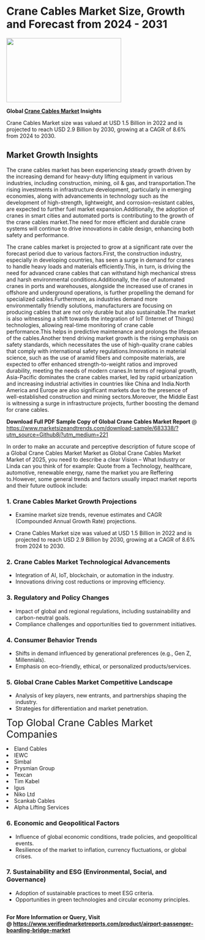 <H1>Crane Cables Market Size, Growth and Forecast from 2024 - 2031</H1><img class="aligncenter size-medium wp-image-584254" src="https://thirdeyenews.in/wp-content/uploads/2024/09/Global-Market-Research-300x168.jpeg" alt="" width="300" height="168" /><p><strong>Global&nbsp;<a href="https://www.marketsizeandtrends.com/download-sample/683338/?utm_source=Github8j?utm_medium=221">Crane Cables Market</a> Insights</strong></p><p>Crane Cables Market size was valued at USD 1.5 Billion in 2022 and is projected to reach USD 2.9 Billion by 2030, growing at a CAGR of 8.6% from 2024 to 2030.</p><p><h2>Market Growth Insights</h2> <p>The crane cables market has been experiencing steady growth driven by the increasing demand for heavy-duty lifting equipment in various industries, including construction, mining, oil & gas, and transportation.The rising investments in infrastructure development, particularly in emerging economies, along with advancements in technology such as the development of high-strength, lightweight, and corrosion-resistant cables, are expected to further fuel market expansion.Additionally, the adoption of cranes in smart cities and automated ports is contributing to the growth of the crane cables market.The need for more efficient and durable crane systems will continue to drive innovations in cable design, enhancing both safety and performance.</p> <p>The crane cables market is projected to grow at a significant rate over the forecast period due to various factors.First, the construction industry, especially in developing countries, has seen a surge in demand for cranes to handle heavy loads and materials efficiently.This, in turn, is driving the need for advanced crane cables that can withstand high mechanical stress and harsh environmental conditions.Additionally, the rise of automated cranes in ports and warehouses, alongside the increased use of cranes in offshore and underground operations, is further propelling the demand for specialized cables.Furthermore, as industries demand more environmentally friendly solutions, manufacturers are focusing on producing cables that are not only durable but also sustainable.The market is also witnessing a shift towards the integration of IoT (Internet of Things) technologies, allowing real-time monitoring of crane cable performance.This helps in predictive maintenance and prolongs the lifespan of the cables.Another trend driving market growth is the rising emphasis on safety standards, which necessitates the use of high-quality crane cables that comply with international safety regulations.Innovations in material science, such as the use of aramid fibers and composite materials, are expected to offer enhanced strength-to-weight ratios and improved durability, meeting the needs of modern cranes.In terms of regional growth, Asia-Pacific dominates the crane cables market, led by rapid urbanization and increasing industrial activities in countries like China and India.North America and Europe are also significant markets due to the presence of well-established construction and mining sectors.Moreover, the Middle East is witnessing a surge in infrastructure projects, further boosting the demand for crane cables.<p><span class=""><strong>Download Full PDF Sample Copy of Global Crane Cables Market Report</strong> @ <a href="https://www.marketsizeandtrends.com/download-sample/683338/?utm_source=Github8j?utm_medium=221" target="_blank">https://www.marketsizeandtrends.com/download-sample/683338/?utm_source=Github8j?utm_medium=221</a></span></p><p>In order to make an accurate and perceptive description of future scope of a Global&nbsp;Crane Cables Market Market as Global&nbsp;Crane Cables Market Market of 2025, you need to describe a clear Vision &ndash; What Industry or Linda can you think of for example: Quote from a Technology, healthcare, automotive, renewable energy, name the market you are Reffering to.However, some general trends and factors usually impact market reports and their future outlook include:</p><h3>1.&nbsp;<strong>Crane Cables Market Growth Projections</strong></h3><ul><li>Examine market size trends, revenue estimates and CAGR (Compounded Annual Growth Rate) projections.</li><li><p>Crane Cables Market size was valued at USD 1.5 Billion in 2022 and is projected to reach USD 2.9 Billion by 2030, growing at a CAGR of 8.6% from 2024 to 2030.</p></li></ul><h3>2.&nbsp;<strong>Crane Cables Market Technological Advancements</strong></h3><ul><li>Integration of AI, IoT, blockchain, or automation in the industry.</li><li>Innovations driving cost reductions or improving efficiency.</li></ul><h3>3.&nbsp;<strong>Regulatory and Policy Changes</strong></h3><ul><li>Impact of global and regional regulations, including sustainability and carbon-neutral goals.</li><li>Compliance challenges and opportunities tied to government initiatives.</li></ul><h3>4.&nbsp;<strong>Consumer Behavior Trends</strong></h3><ul><li>Shifts in demand influenced by generational preferences (e.g., Gen Z, Millennials).</li><li>Emphasis on eco-friendly, ethical, or personalized products/services.</li></ul><h3>5.&nbsp;<strong>Global Crane Cables Market Competitive Landscape</strong></h3><ul><li>Analysis of key players, new entrants, and partnerships shaping the industry.</li><li>Strategies for differentiation and market penetration.</li></ul><p data-pm-slice="1 1 []"><span style="color: inherit; font-family: inherit; font-size: 25px;">Top Global Crane Cables Market Companies</span></p><div class="" data-test-id=""><p><li>Eland Cables</li><li> IEWC</li><li> Simbal</li><li> Prysmian Group</li><li> Texcan</li><li> Tim Kabel</li><li> Igus</li><li> Niko Ltd</li><li> Scankab Cables</li><li> Alpha Lifting Services</li></p></div><h3>6.&nbsp;<strong>Economic and Geopolitical Factors</strong></h3><ul><li>Influence of global economic conditions, trade policies, and geopolitical events.</li><li>Resilience of the market to inflation, currency fluctuations, or global crises.</li></ul><h3>7.&nbsp;<strong>Sustainability and ESG (Environmental, Social, and Governance)</strong></h3><ul><li>Adoption of sustainable practices to meet ESG criteria.</li><li>Opportunities in green technologies and circular economy principles.</li></ul><h2><strong style="font-size: 14px;">For More Information or Query, Visit @&nbsp;</strong><a style="background-color: #ffffff; font-size: 14px;" href="https://www.marketsizeandtrends.com/report/crane-cables-market/" target="_blank">https://www.verifiedmarketreports.com/product/airport-passenger-boarding-bridge-market</a></h2>